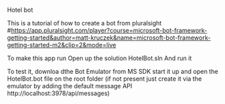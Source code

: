 Hotel bot

This is a tutorial of how to create a bot from pluralsight
#https://app.pluralsight.com/player?course=microsoft-bot-framework-getting-started&author=matt-kruczek&name=microsoft-bot-framework-getting-started-m2&clip=2&mode=live

To make this app run
Open up the solution HotelBot.sln
And run it

To test it, downloa dthe Bot Emulator from MS SDK
start it up and open the HotelBot.bot file on the root folder (if not present just create it via the emulator by adding the default message API http://localhost:3978/api/messages)


 